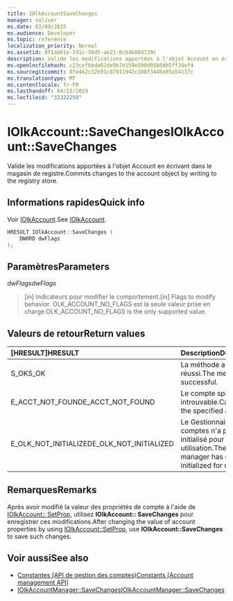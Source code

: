 ```yaml
---
title: IOlkAccountSaveChanges
manager: soliver
ms.date: 03/09/2015
ms.audience: Developer
ms.topic: reference
localization_priority: Normal
ms.assetid: 8f1ab61e-7d1c-50d5-ae21-8cb4b08d729c
description: Valide les modifications apportées à l'objet Account en écrivant dans le magasin de registre.
ms.openlocfilehash: c23cefbbda62de9b7e159e500d95b8db5ff34ef4
ms.sourcegitcommit: 8fe462c32b91c87911942c188f3445e85a54137c
ms.translationtype: MT
ms.contentlocale: fr-FR
ms.lasthandoff: 04/23/2019
ms.locfileid: "32322259"
---
```

# <a name="iolkaccountsavechanges"></a><span data-ttu-id="4e74e-103">IOlkAccount::SaveChanges</span><span class="sxs-lookup"><span data-stu-id="4e74e-103">IOlkAccount::SaveChanges</span></span>

<span data-ttu-id="4e74e-104">Valide les modifications apportées à l'objet Account en écrivant dans le magasin de registre.</span><span class="sxs-lookup"><span data-stu-id="4e74e-104">Commits changes to the account object by writing to the registry store.</span></span>
  
## <a name="quick-info"></a><span data-ttu-id="4e74e-105">Informations rapides</span><span class="sxs-lookup"><span data-stu-id="4e74e-105">Quick info</span></span>

<span data-ttu-id="4e74e-106">Voir [IOlkAccount](iolkaccount.md).</span><span class="sxs-lookup"><span data-stu-id="4e74e-106">See [IOlkAccount](iolkaccount.md).</span></span>
  
```cpp
HRESULT IOlkAccount::SaveChanges (  
    DWORD dwFlags 
); 
```

## <a name="parameters"></a><span data-ttu-id="4e74e-107">Paramètres</span><span class="sxs-lookup"><span data-stu-id="4e74e-107">Parameters</span></span>

<span data-ttu-id="4e74e-108">_dwFlags_</span><span class="sxs-lookup"><span data-stu-id="4e74e-108">_dwFlags_</span></span>
  
> <span data-ttu-id="4e74e-109">[in] Indicateurs pour modifier le comportement.</span><span class="sxs-lookup"><span data-stu-id="4e74e-109">[in] Flags to modify behavior.</span></span> <span data-ttu-id="4e74e-110">OLK_ACCOUNT_NO_FLAGS est la seule valeur prise en charge.</span><span class="sxs-lookup"><span data-stu-id="4e74e-110">OLK_ACCOUNT_NO_FLAGS is the only supported value.</span></span>
    
## <a name="return-values"></a><span data-ttu-id="4e74e-111">Valeurs de retour</span><span class="sxs-lookup"><span data-stu-id="4e74e-111">Return values</span></span>

|<span data-ttu-id="4e74e-112">**[HRESULT]**</span><span class="sxs-lookup"><span data-stu-id="4e74e-112">**HRESULT**</span></span>|<span data-ttu-id="4e74e-113">**Description**</span><span class="sxs-lookup"><span data-stu-id="4e74e-113">**Description**</span></span>|
|:-----|:-----|
|<span data-ttu-id="4e74e-114">S_OK</span><span class="sxs-lookup"><span data-stu-id="4e74e-114">S_OK</span></span>  <br/> |<span data-ttu-id="4e74e-115">La méthode a réussi.</span><span class="sxs-lookup"><span data-stu-id="4e74e-115">The method was successful.</span></span>  <br/> |
|<span data-ttu-id="4e74e-116">E_ACCT_NOT_FOUND</span><span class="sxs-lookup"><span data-stu-id="4e74e-116">E_ACCT_NOT_FOUND</span></span>  <br/> |<span data-ttu-id="4e74e-117">Le compte spécifié est introuvable.</span><span class="sxs-lookup"><span data-stu-id="4e74e-117">Cannot find the specified account.</span></span>  <br/> |
|<span data-ttu-id="4e74e-118">E_OLK_NOT_INITIALIZED</span><span class="sxs-lookup"><span data-stu-id="4e74e-118">E_OLK_NOT_INITIALIZED</span></span>  <br/> |<span data-ttu-id="4e74e-119">Le Gestionnaire de comptes n'a pas été initialisé pour une utilisation.</span><span class="sxs-lookup"><span data-stu-id="4e74e-119">The account manager has not been initialized for use.</span></span>  <br/> |
   
## <a name="remarks"></a><span data-ttu-id="4e74e-120">Remarques</span><span class="sxs-lookup"><span data-stu-id="4e74e-120">Remarks</span></span>

<span data-ttu-id="4e74e-121">Après avoir modifié la valeur des propriétés de compte à l'aide de [IOlkAccount:: SetProp](iolkaccount-setprop.md), utilisez **IOlkAccount:: SaveChanges** pour enregistrer ces modifications.</span><span class="sxs-lookup"><span data-stu-id="4e74e-121">After changing the value of account properties by using [IOlkAccount::SetProp](iolkaccount-setprop.md), use **IOlkAccount::SaveChanges** to save such changes.</span></span> 
  
## <a name="see-also"></a><span data-ttu-id="4e74e-122">Voir aussi</span><span class="sxs-lookup"><span data-stu-id="4e74e-122">See also</span></span>

- [<span data-ttu-id="4e74e-123">Constantes (API de gestion des comptes)</span><span class="sxs-lookup"><span data-stu-id="4e74e-123">Constants (Account management API)</span></span>](constants-account-management-api.md) 
- [<span data-ttu-id="4e74e-124">IOlkAccountManager::SaveChanges</span><span class="sxs-lookup"><span data-stu-id="4e74e-124">IOlkAccountManager::SaveChanges</span></span>](iolkaccountmanager-savechanges.md)

